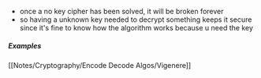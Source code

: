 - once a no key cipher has been solved, it will be broken forever
- so having a unknown key needed to decrypt something keeps it secure since it's fine to know how the algorithm works because u need the key

##### Examples
[[Notes/Cryptography/Encode Decode Algos/Vigenere]]